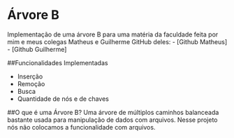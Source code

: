 <h1>Árvore B</h1>
Implementação de uma árvore B para uma matéria da faculdade feita por mim e meus colegas Matheus e Guilherme
GitHub deles:
-  [Github Matheus]
-  [Github Guilherme]

##Funcionalidades Implementadas
-  Inserção
-  Remoção
-  Busca
-  Quantidade de nós e de chaves
  
##O que é uma Árvore B?
Uma árvore de múltiplos caminhos balanceada bastante usada para manipulação de dados com arquivos.
Nesse projeto nós não colocamos a funcionalidade com arquivos.





[Github Guilherme]:https://github.com/GuilhermeWisniewski
[Github Metheus]: https://github.com/matheusymm

